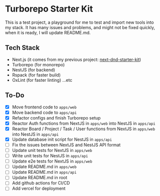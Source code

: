 # Turborepo Starter Kit

This is a test project, a playground for me to test and import new tools into my stack.
It has many issues and problems, and might not be fixed quickly, when it is ready, I will update README.md.

## Tech Stack

- Next.js (it comes from my previous project: [next-dnd-starter-kit](https://github.com/john-data-chen/next-dnd-starter-kit))
- Turborepo (for monorepo)
- NestJS (for backend)
- Rspack (for faster build)
- OxLint (for faster linting)
  ...etc

## To-Do

- [x] Move frontend code to `apps/web`
- [x] Move backend code to `apps/api`
- [x] Refactor configs and finish Turborepo setup
- [x] Reactor Auth functions from NextJS in `apps/web` into NestJS in `apps/api`
- [x] Reactor Board / Project / Task / User functions from NextJS in `apps/web` into NestJS in `apps/api`
- [x] Update database init script for NestJS in `apps/api`
- [ ] Fix the issues between NextJS and NestJS API format
- [ ] Update unit tests for NextJS in `apps/web`
- [ ] Write unit tests for NestJS in `apps/api`
- [ ] Update e2e tests for NextJS in `apps/web`
- [ ] Update README.md in `apps/web`
- [ ] Update README.md in `apps/api`
- [ ] Update README.md in root
- [ ] Add github actions for CI/CD
- [ ] Add vercel for deployment
